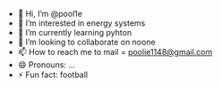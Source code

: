 - 👋 Hi, I’m @pool1e
- 👀 I’m interested in energy systems 
- 🌱 I’m currently learning pyhton
- 💞️ I’m looking to collaborate on noone
- 📫 How to reach me to mail = poolie1148@gmail.com
- 😄 Pronouns: ...
- ⚡ Fun fact: football

<!---
pool1e/pool1e is a ✨ special ✨ repository because its `README.md` (this file) appears on your GitHub profile.
You can click the Preview link to take a look at your changes.
--->
